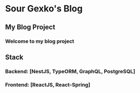 # Sour Gexko's Blog

## My Blog Project

### Welcome to my blog project

## Stack

### Backend: [NestJS, TypeORM, GraphQL, PostgreSQL]

### Frontend: [ReactJS, React-Spring]
